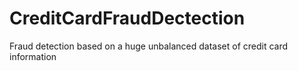 # CreditCardFraudDectection
Fraud detection based on a huge unbalanced dataset of credit card information
